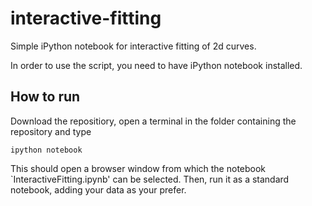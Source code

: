 # interactive-fitting
Simple iPython notebook for interactive fitting of 2d curves.

In order to use the script, you need to have iPython notebook installed.

## How to run

Download the repositiory, open a terminal in the folder containing the repository and type

	ipython notebook

This should open a browser window from which the notebook `InteractiveFitting.ipynb' can be selected. Then, run it as a standard notebook, adding your data as your prefer.
